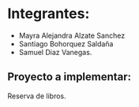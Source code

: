 # Integrantes:

- Mayra Alejandra Alzate Sanchez
- Santiago Bohorquez Saldaña
- Samuel Diaz Vanegas.

## Proyecto a implementar:

Reserva de libros.
